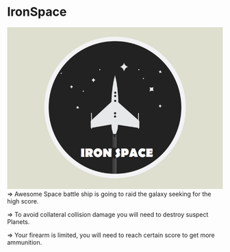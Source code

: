 # IronSpace<br/>
![Alt text](/img/for_md.jpg "Some img")<br/>
=> Awesome Space battle ship is going to raid the galaxy seeking for the high score.<br/>

=> To avoid collateral collision damage you will need to destroy suspect Planets.<br/>

=> Your firearm is limited, you will need to reach certain score to get more ammunition.<br/>

